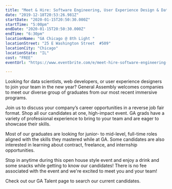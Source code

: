 ```yaml
---
title: "Meet & Hire: Software Engineering, User Experience Design & Data Science"
date: "2019-12-18T20:53:26.981Z"
startDate: "2020-01-15T20:50:30.000Z"
startTime: "5:00pm"
endDate: "2020-01-15T20:50:30.000Z"
endTime: "6:30pm"
locationName: "GA Chicago @ 8th Light "
locationStreet: "25 E Washington Street  #509"
locationCity: "Chicago"
locationState: "IL"
cost: "FREE"
eventUrl: "https://www.eventbrite.com/e/meet-hire-software-engineering-user-experience-design-data-science-jan-15-2020-tickets-85823744129"

---
```


Looking for data scientists, web developers, or user experience designers to join your team in the new year? General Assembly welcomes companies to meet our diverse group of graduates from our most recent immersive programs.

Join us to discuss your company’s career opportunities in a reverse job fair format. Shop all our candidates at one, high-impact event. GA grads have a variety of professional experience to bring to your team and are eager to showcase their skills.

Most of our graduates are looking for junior- to mid-level, full-time roles aligned with the skills they mastered while at GA. Some candidates are also interested in learning about contract, freelance, and internship opportunities.

Stop in anytime during this open house style event and enjoy a drink and some snacks while getting to know our candidates! There is no fee associated with the event and we're excited to meet you and your team!

Check out our GA Talent page to search our current candidates.



